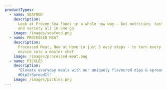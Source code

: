 ```yaml
---
productTypes:
  - name: SEAFOOD
    description:
      Look at Frozen Sea Foods in a whole new way - Get nutrition, taste
      and variety all in one go!
    image: /images/seafood.png
  - name: PROCESSED MEAT
    description:
      Processed Meat, Now at Home in just 3 easy steps - to turn every
      novice into a master chef!
    image: /images/processed-meat.png
  - name: PICKLES
    description:
      "Elevate everyday meals with our uniquely flavoured dips & spreads!
      #DipItSpreadIt"
    image: /images/pickles.png
---
```


